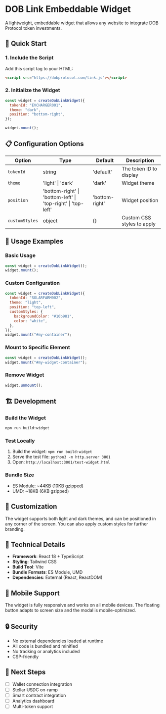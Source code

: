 # DOB Link Embeddable Widget

A lightweight, embeddable widget that allows any website to integrate DOB Protocol token investments.

## 🚀 Quick Start

### 1. Include the Script

Add this script tag to your HTML:

```html
<script src="https://dobprotocol.com/link.js"></script>
```

### 2. Initialize the Widget

```javascript
const widget = createDobLinkWidget({
  tokenId: "EVCHARGER001",
  theme: "dark",
  position: "bottom-right",
});

widget.mount();
```

## 📋 Configuration Options

| Option         | Type                                                         | Default        | Description                |
| -------------- | ------------------------------------------------------------ | -------------- | -------------------------- |
| `tokenId`      | string                                                       | 'default'      | The token ID to display    |
| `theme`        | 'light' \| 'dark'                                            | 'dark'         | Widget theme               |
| `position`     | 'bottom-right' \| 'bottom-left' \| 'top-right' \| 'top-left' | 'bottom-right' | Widget position            |
| `customStyles` | object                                                       | {}             | Custom CSS styles to apply |

## 🎯 Usage Examples

### Basic Usage

```javascript
const widget = createDobLinkWidget();
widget.mount();
```

### Custom Configuration

```javascript
const widget = createDobLinkWidget({
  tokenId: "SOLARFARM002",
  theme: "light",
  position: "top-left",
  customStyles: {
    backgroundColor: "#10b981",
    color: "white",
  },
});
widget.mount("#my-container");
```

### Mount to Specific Element

```javascript
const widget = createDobLinkWidget();
widget.mount("#my-widget-container");
```

### Remove Widget

```javascript
widget.unmount();
```

## 🏗️ Development

### Build the Widget

```bash
npm run build:widget
```

### Test Locally

1. Build the widget: `npm run build:widget`
2. Serve the test file: `python3 -m http.server 3001`
3. Open: `http://localhost:3001/test-widget.html`

### Bundle Size

- ES Module: ~44KB (10KB gzipped)
- UMD: ~18KB (6KB gzipped)

## 🎨 Customization

The widget supports both light and dark themes, and can be positioned in any corner of the screen. You can also apply custom styles for further branding.

## 🔧 Technical Details

- **Framework**: React 18 + TypeScript
- **Styling**: Tailwind CSS
- **Build Tool**: Vite
- **Bundle Formats**: ES Module, UMD
- **Dependencies**: External (React, ReactDOM)

## 📱 Mobile Support

The widget is fully responsive and works on all mobile devices. The floating button adapts to screen size and the modal is mobile-optimized.

## 🔒 Security

- No external dependencies loaded at runtime
- All code is bundled and minified
- No tracking or analytics included
- CSP-friendly

## 🚀 Next Steps

- [ ] Wallet connection integration
- [ ] Stellar USDC on-ramp
- [ ] Smart contract integration
- [ ] Analytics dashboard
- [ ] Multi-token support
